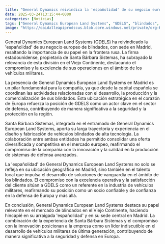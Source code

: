 ```yaml
---
title: "General Dynamics reivindica la 'españolidad' de su negocio europeo de blindados y su papel en la frontera rusa"
date: 2025-03-24T13:15:44+0000
categories: [Noticias]
tags: ["General Dynamics European Land Systems", "GDELS", "blindados", "Madrid", "vehículos militares", "defensa", "Santa Bárbara Sistemas", "tecnología."]
image: "https://oaidalleapiprodscus.blob.core.windows.net/private/org-HKmKxpuNw3Y88lm4EBrIPq0n/user-ZwiCXOggLL8ZNNKE2g7rXFmV/img-jlNAyerP8CgHbqVh0UBOavhX.png?st=2025-03-24T12%3A15%3A44Z&se=2025-03-24T14%3A15%3A44Z&sp=r&sv=2024-08-04&sr=b&rscd=inline&rsct=image/png&skoid=d505667d-d6c1-4a0a-bac7-5c84a87759f8&sktid=a48cca56-e6da-484e-a814-9c849652bcb3&skt=2025-03-23T15%3A21%3A33Z&ske=2025-03-24T15%3A21%3A33Z&sks=b&skv=2024-08-04&sig=ElB6LgoVUiqkvPgl5YxrlyCmlDHv9p5hfkk4qLn%2BVlE%3D"
---
```


General Dynamics European Land Systems (GDELS) ha reivindicado la 'españolidad' de su negocio europeo de blindados, con sede en Madrid, resaltando la importancia de su papel en la frontera rusa. La firma estadounidense, propietaria de Santa Bárbara Sistemas, ha subrayado la relevancia de esta división en el Viejo Continente, destacando el compromiso y la excelencia de sus operaciones en el ámbito de los vehículos militares.

La presencia de General Dynamics European Land Systems en Madrid es un pilar fundamental para la compañía, ya que desde la capital española se coordinan las actividades relacionadas con el desarrollo, la producción y la comercialización de sus blindados. Esta ubicación estratégica en el corazón de Europa refuerza la posición de GDELS como un actor clave en el sector de defensa, contribuyendo de manera significativa a la seguridad y la protección en la región.

Santa Bárbara Sistemas, integrada en el entramado de General Dynamics European Land Systems, aporta su larga trayectoria y experiencia en el diseño y fabricación de vehículos blindados de alta tecnología. La colaboración entre ambas entidades ha permitido consolidar una oferta diversificada y competitiva en el mercado europeo, reafirmando el compromiso de la compañía con la innovación y la calidad en la producción de sistemas de defensa avanzados.

La 'españolidad' de General Dynamics European Land Systems no solo se refleja en su ubicación geográfica en Madrid, sino también en el talento local que impulsa el desarrollo de soluciones de vanguardia en el ámbito de los blindados. El compromiso con la excelencia operativa y la satisfacción del cliente sitúan a GDELS como un referente en la industria de vehículos militares, reafirmando su posición como un socio confiable y de confianza en la defensa de Europa y más allá.

En conclusión, General Dynamics European Land Systems destaca su papel relevante en el mercado de blindados en el Viejo Continente, haciendo hincapié en su arraigada 'españolidad' y en su sede central en Madrid. La combinación de la experiencia de Santa Bárbara Sistemas y el compromiso con la innovación posicionan a la empresa como un líder indiscutible en el desarrollo de vehículos militares de última generación, contribuyendo de manera significativa a la seguridad y defensa en Europa.
    